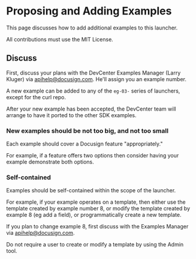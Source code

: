 # Proposing and Adding Examples

This page discusses how to add additional examples to this launcher.

All contributions must use the MIT License.

## Discuss
First, discuss your plans with the DevCenter Examples Manager
(Larry Kluger) via apihelp@docusign.com. He'll assign you an example number.

A new example can be added to any of the `eg-03-` series of
launchers, except for the curl repo.

After your new example has been accepted, the DevCenter team will
arrange to have it ported to the other SDK examples.

### New examples should be not too big, and not too small
Each example should cover a Docusign feature "appropriately."

For example, if a feature offers two options then consider
having your example demonstrate both options.

### Self-contained
Examples should be self-contained within the scope of the
launcher.

For example, if your example operates on a template,
then either use the template created by example number 8,
or modify the template created by example 8 (eg add a field),
or programmatically create a new template.

If you plan to change example 8, first discuss with the
Examples Manager via apihelp@docusign.com.

Do not require a user to create or modify a template by
using the Admin tool.
